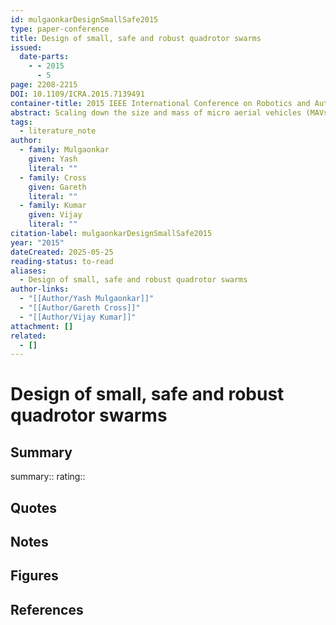 ```yaml
---
id: mulgaonkarDesignSmallSafe2015
type: paper-conference
title: Design of small, safe and robust quadrotor swarms
issued:
  date-parts:
    - - 2015
      - 5
page: 2208-2215
DOI: 10.1109/ICRA.2015.7139491
container-title: 2015 IEEE International Conference on Robotics and Automation (ICRA)
abstract: Scaling down the size and mass of micro aerial vehicles (MAVs) increases their agility and their ability to operate in tight formations. In addition, smaller robots are safer and, as we will show in this paper, more robust to collisions. This paper addresses the development of a pico quadrotor measuring 11 cm from tip to tip, with a mass of 25g. To increase the robustness of the robot to collisions, the vehicle is equipped with a 2 gram carbon fiber cage that protects it from impact velocities in excess of 4 m/s and also permits recovery after collisions. We present the design of the electrical, mechanical and computational elements, as well as experimental results demonstrating trajectory following with feedback from an external motion camera system, recovery from collisions with walls and other robots, and formation flight.
tags:
  - literature_note
author:
  - family: Mulgaonkar
    given: Yash
    literal: ""
  - family: Cross
    given: Gareth
    literal: ""
  - family: Kumar
    given: Vijay
    literal: ""
citation-label: mulgaonkarDesignSmallSafe2015
year: "2015"
dateCreated: 2025-05-25
reading-status: to-read
aliases:
  - Design of small, safe and robust quadrotor swarms
author-links:
  - "[[Author/Yash Mulgaonkar]]"
  - "[[Author/Gareth Cross]]"
  - "[[Author/Vijay Kumar]]"
attachment: []
related:
  - []
---
```


# Design of small, safe and robust quadrotor swarms

## Summary
summary::
rating::

## Quotes

## Notes

## Figures

## References



